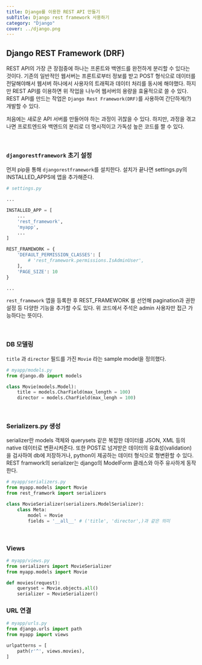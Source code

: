 ```yaml
---
title: Django를 이용한 REST API 만들기
subTitle: Django rest framework 사용하기
category: "Django"
cover: ../django.png
---
```


## Django REST Framework (DRF)
REST API의 가장 큰 장점중에 하나는 프론트와 백엔드를 완전하게 분리할 수 있다는 것이다. 기존의 일반적인 웹서버는 프론트로부터 정보를 받고 POST 형식으로 데이터를 전달해야해서 웹서버 하나에서 사용자의 트래픽과 데이터 처리를 동시에 해야했다. 하지만 REST API를 이용하면 위 작업을 나누어 웹서버의 용량을 효율적으로 쓸 수 있다. REST API를 만드는 작업은 `Django Rest Framework(DRF)`를 사용하여 간단하게(?) 개발할 수 있다.

처음에는 새로운 API 서버를 만들어야 하는 과정이 귀찮을 수 있다. 하지만, 과정을 겪고나면 프로트엔드와 백엔드의 분리로 더 명시적이고 가독성 높은 코드를 짤 수 있다.

<br>

### `djangorestframework` 초기 설정
먼저 pip을 통해 `djangorestframework`를 설치한다. 설치가 끝나면 settings.py의 INSTALLED_APPS에 앱을 추가해준다.
```python
# settings.py

...

INSTALLED_APP = [
    ...
    'rest_framework',
    'myapp',
    ...
]

REST_FRAMEWORK = {
    'DEFAULT_PERMISSION_CLASSES': [
        # 'rest_framework.permissions.IsAdminUser',
    ],
    'PAGE_SIZE': 10
}

...
```
`rest_framework` 앱을 등록한 후 REST_FRAMEWORK 를 선언해 pagination과 권한 설정 등 다양한 기능을 추가할 수도 있다. 위 코드에서 주석은 admin 사용자만 접근 가능하다는 뜻이다.

<br>

### DB 모델링
`title` 과 `director` 필드를 가진 `Movie` 라는 sample model을 정의했다.
```python
# myapp/models.py
from django.db import models

class Movie(models.Model):
    title = models.CharField(max_length = 100)
    director = models.CharField(max_lengh = 100)
```

<br>

### Serializers.py 생성
serializer란 models 객체와 querysets 같은 복잡한 데이터를 JSON, XML 등의 native 데이터로 변환시켜준다. 또한 POST로 넘겨받은 데이터의 유효성(validation)을 검사하여 db에 저장하거나, python이 제공하는 데이터 형식으로 형변환할 수 있다. REST framwork의 serializer는 django의 ModelForm 클래스와 아주 유사하게 동작한다.
```python
# myapp/serializers.py
from myapp.models import Movie
from rest_framwork import serializers

class MovieSerializer(serializers.ModelSerializer):
    class Meta:
        model = Movie
        fields = '__all__' # ('title', 'director',)과 같은 의미
```

<br>

### Views
```python
# myapp/views.py
from serializers import MovieSerializer
from myapp.models import Movie

def movies(request):
    queryset = Movie.objects.all()
    serializer = MovieSerializer()

```


### URL 연결
```python
# myapp/urls.py
from django.urls import path
from myapp import views

urlpatterns = [
    path(r'^', views.movies),
]

```